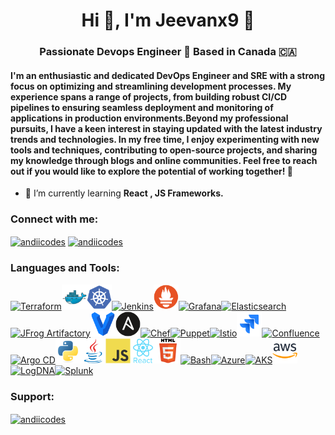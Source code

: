 <h1 align="center">Hi 👋, I'm Jeevanx9 🚀</h1>
<h3 align="center">Passionate Devops Engineer 🚀 Based in Canada 🇨🇦 </h3>
<h4> I'm an enthusiastic and dedicated DevOps Engineer and SRE with a strong focus on optimizing and streamlining development processes. My experience spans a range of projects, from building robust CI/CD pipelines to ensuring seamless deployment and monitoring of applications in production environments.Beyond my professional pursuits, I have a keen interest in staying updated with the latest industry trends and technologies. In my free time, I enjoy experimenting with new tools and techniques, contributing to open-source projects, and sharing my knowledge through blogs and online communities. Feel free to reach out if you would like to explore the potential of working together! 👋</h2>

<!-- <p align="left"> <img src="https://komarev.com/ghpvc/?username=andiicodes&label=Profile%20views&color=0e75b6&style=flat" alt="andiicodes" /> </p>

<p align="left"> <a href="https://github.com/ryo-ma/github-profile-trophy"><img src="https://github-profile-trophy.vercel.app/?username=andiicodes" alt="andiicodes" /></a> </p> -->

- 🌱 I’m currently learning **React , JS Frameworks.**

<h3 align="left">Connect with me:</h3>
<p align="left">
<a href="https://twitter.com" target="blank"><img align="center" src="https://raw.githubusercontent.com/rahuldkjain/github-profile-readme-generator/master/src/images/icons/Social/twitter.svg" alt="andiicodes" height="30" width="40" /></a>
<a href="https://instagram.com" target="blank"><img align="center" src="https://raw.githubusercontent.com/rahuldkjain/github-profile-readme-generator/master/src/images/icons/Social/instagram.svg" alt="andiicodes" height="30" width="40" /></a>
</p>

<h3 align="left">Languages and Tools:</h3>
<p align="left"><a href="https://www.terraform.io/" target="_blank" rel="noreferrer"><img src="https://www.vectorlogo.zone/logos/terraformio/terraformio-icon.svg" alt="Terraform" width="40" height="40"/></a><a href="https://www.docker.com/" target="_blank" rel="noreferrer"><img src="https://raw.githubusercontent.com/devicons/devicon/master/icons/docker/docker-original.svg" alt="Docker" width="40" height="40"/></a><a href="https://kubernetes.io/" target="_blank" rel="noreferrer"><img src="https://raw.githubusercontent.com/devicons/devicon/master/icons/kubernetes/kubernetes-plain.svg" alt="Kubernetes" width="40" height="40"/></a><a href="https://www.jenkins.io/" target="_blank" rel="noreferrer"><img src="https://www.vectorlogo.zone/logos/jenkins/jenkins-icon.svg" alt="Jenkins" width="40" height="40"/></a><a href="https://www.prometheus.io/" target="_blank" rel="noreferrer"><img src="https://raw.githubusercontent.com/devicons/devicon/master/icons/prometheus/prometheus-original.svg" alt="Prometheus" width="40" height="40"/></a><a href="https://grafana.com/" target="_blank" rel="noreferrer"><img src="https://www.vectorlogo.zone/logos/grafana/grafana-icon.svg" alt="Grafana" width="40" height="40"/></a><a href="https://www.elastic.co/" target="_blank" rel="noreferrer"><img src="https://raw.githubusercontent.com/devicons/devicon/master/icons/elastic/elastic-original.svg" alt="Elasticsearch" width="40" height="40"/></a><a href="https://www.jfrog.com/" target="_blank" rel="noreferrer"><img src="https://www.vectorlogo.zone/logos/jfrog/jfrog-icon.svg" alt="JFrog Artifactory" width="40" height="40"/></a><a href="https://www.vagrantup.com/" target="_blank" rel="noreferrer"><img src="https://raw.githubusercontent.com/devicons/devicon/master/icons/vagrant/vagrant-original.svg" alt="Vagrant" width="40" height="40"/></a><a href="https://www.ansible.com/" target="_blank" rel="noreferrer"><img src="https://raw.githubusercontent.com/devicons/devicon/master/icons/ansible/ansible-original.svg" alt="Ansible" width="40" height="40"/></a><a href="https://www.chef.io/" target="_blank" rel="noreferrer"><img src="https://www.vectorlogo.zone/logos/chefio/chefio-icon.svg" alt="Chef" width="40" height="40"/></a><a href="https://www.puppet.com/" target="_blank" rel="noreferrer"><img src="https://www.vectorlogo.zone/logos/puppet/puppet-icon.svg" alt="Puppet" width="40" height="40"/></a><a href="https://www.istio.io/" target="_blank" rel="noreferrer"><img src="https://www.vectorlogo.zone/logos/istioio/istioio-icon.svg" alt="Istio" width="40" height="40"/></a><a href="https://www.atlassian.com/software/jira" target="_blank" rel="noreferrer"><img src="https://raw.githubusercontent.com/devicons/devicon/master/icons/jira/jira-original.svg" alt="Jira" width="40" height="40"/></a><a href="https://www.atlassian.com/software/confluence" target="_blank" rel="noreferrer"><img src="https://www.vectorlogo.zone/logos/atlassian_confluence/atlassian_confluence-icon.svg" alt="Confluence" width="40" height="40"/></a><a href="https://argoproj.github.io/argo-cd/" target="_blank" rel="noreferrer"><img src="https://www.vectorlogo.zone/logos/argo/argo-icon.svg" alt="Argo CD" width="40" height="40"/></a><a href="https://www.python.org/" target="_blank" rel="noreferrer"><img src="https://raw.githubusercontent.com/devicons/devicon/master/icons/python/python-original.svg" alt="Python" width="40" height="40"/></a><a href="https://www.java.com" target="_blank" rel="noreferrer"><img src="https://raw.githubusercontent.com/devicons/devicon/master/icons/java/java-original.svg" alt="Java" width="40" height="40"/></a><a href="https://developer.mozilla.org/en-US/docs/Web/JavaScript" target="_blank" rel="noreferrer"><img src="https://raw.githubusercontent.com/devicons/devicon/master/icons/javascript/javascript-original.svg" alt="JavaScript" width="40" height="40"/></a><a href="https://reactjs.org/" target="_blank" rel="noreferrer"><img src="https://raw.githubusercontent.com/devicons/devicon/master/icons/react/react-original-wordmark.svg" alt="React" width="40" height="40"/></a><a href="https://www.w3.org/html/" target="_blank" rel="noreferrer"><img src="https://raw.githubusercontent.com/devicons/devicon/master/icons/html5/html5-original-wordmark.svg" alt="HTML" width="40" height="40"/></a><a href="https://www.gnu.org/software/bash/" target="_blank" rel="noreferrer"><img src="https://www.vectorlogo.zone/logos/gnu_bash/gnu_bash-icon.svg" alt="Bash" width="40" height="40"/></a><a href="https://azure.microsoft.com/" target="_blank" rel="noreferrer"><img src="https://www.vectorlogo.zone/logos/microsoft_azure/microsoft_azure-icon.svg" alt="Azure" width="40" height="40"/></a><a href="https://azure.microsoft.com/services/kubernetes-service/" target="_blank" rel="noreferrer"><img src="https://www.vectorlogo.zone/logos/kubernetes/kubernetes-icon.svg" alt="AKS" width="40" height="40"/></a><a href="https://aws.amazon.com/" target="_blank" rel="noreferrer"><img src="https://raw.githubusercontent.com/devicons/devicon/master/icons/amazonwebservices/amazonwebservices-original-wordmark.svg" alt="AWS" width="40" height="40"/></a><a href="https://logdna.com/" target="_blank" rel="noreferrer"><img src="https://www.vectorlogo.zone/logos/logdna/logdna-icon.svg" alt="LogDNA" width="40" height="40"/></a><a href="https://www.splunk.com/" target="_blank" rel="noreferrer"><img src="https://www.vectorlogo.zone/logos/splunk/splunk-icon.svg" alt="Splunk" width="40" height="40"/></a></p>








<h3 align="left">Support:</h3>
<p><a href="https://www.starbucks.ca/"> <img align="center" src="https://cdn.buymeacoffee.com/buttons/v2/default-yellow.png" height="50" width="210" alt="andiicodes" /></a></p><br><br>

